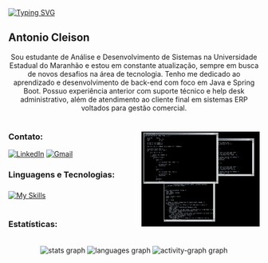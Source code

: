 
<div>
<a href="https://git.io/typing-svg"><img src="https://readme-typing-svg.demolab.com?font=Fira+Code&pause=1000&width=435&lines=Ol%C3%A1.+Bem-vindo(a)." alt="Typing SVG" /></a>
</div>

<h2 align="left">Antonio Cleison</h2>



<p align="center">Sou estudante de Análise e Desenvolvimento de Sistemas na Universidade Estadual do Maranhão e estou em constante atualização, sempre em busca de novos desafios na área de tecnologia. Tenho me dedicado ao aprendizado e desenvolvimento de back-end com foco em Java e Spring Boot. Possuo experiência anterior com suporte técnico e help desk administrativo, além de atendimento ao cliente final em sistemas ERP voltados para gestão comercial.</p>
  
#

<img align="right" alt="" height="190px" src="./src/coding.gif">

<h3 align="left">Contato: </h3>


[![LinkedIn](https://img.shields.io/badge/LinkedIn-0077B5?style=for-the-badge&logo=linkedin&logoColor=white)](https://www.linkedin.com/in/antoniocleison/)
[![Gmail](https://img.shields.io/badge/Gmail-333333?style=for-the-badge&logo=gmail&logoColor=red)](mailto:a.cleisonn@gmail.com)



<h3 align="left">Linguagens e Tecnologias: </h3>



###
[![My Skills](https://skillicons.dev/icons?i=java,spring,javascript,html,css,git,github,idea&theme=dark)](https://skillicons.dev)

###

#
<h3>Estatísticas: </h3>
<br clear="both">

<div align="center">
  <img src="https://github-readme-stats.vercel.app/api?username=attonic&hide_title=false&hide_rank=false&show_icons=true&include_all_commits=true&count_private=true&disable_animations=false&theme=github_dark&locale=pt-br&hide_border=true&order=1" height="150" alt="stats graph"  />
  <img src="https://github-readme-stats.vercel.app/api/top-langs?username=attonic&locale=pt-br&hide_title=false&layout=compact&card_width=320&langs_count=5&theme=github_dark&hide_border=true&order=2" height="150" alt="languages graph"  />
  <img src="https://github-readme-activity-graph.vercel.app/graph?username=attonic&radius=0&theme=github-dark&area=true&order=5&hide_border=true&hide_title=false" height="234" alt="activity-graph graph"  />
</div>

###





